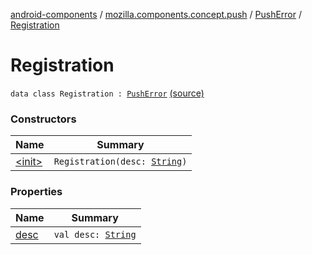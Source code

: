 [android-components](../../../index.md) / [mozilla.components.concept.push](../../index.md) / [PushError](../index.md) / [Registration](./index.md)

# Registration

`data class Registration : `[`PushError`](../index.md) [(source)](https://github.com/mozilla-mobile/android-components/blob/master/components/concept/push/src/main/java/mozilla/components/concept/push/PushProcessor.kt#L94)

### Constructors

| Name | Summary |
|---|---|
| [&lt;init&gt;](-init-.md) | `Registration(desc: `[`String`](https://kotlinlang.org/api/latest/jvm/stdlib/kotlin/-string/index.html)`)` |

### Properties

| Name | Summary |
|---|---|
| [desc](desc.md) | `val desc: `[`String`](https://kotlinlang.org/api/latest/jvm/stdlib/kotlin/-string/index.html) |
